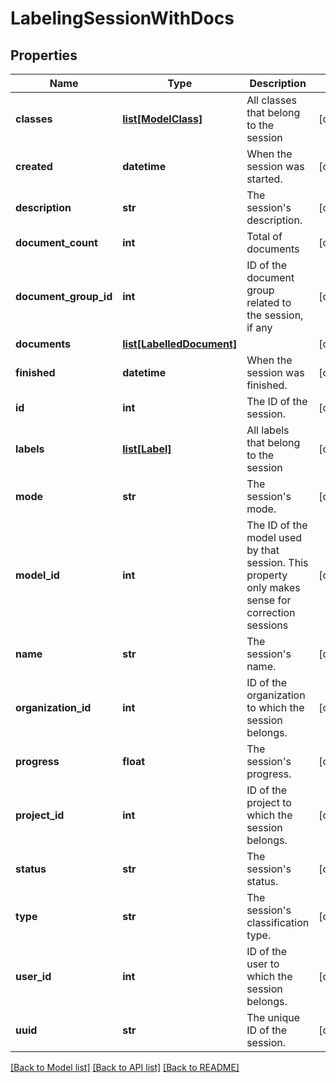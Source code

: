 # LabelingSessionWithDocs

## Properties
Name | Type | Description | Notes
------------ | ------------- | ------------- | -------------
**classes** | [**list[ModelClass]**](ModelClass.md) | All classes that belong to the session | [optional] 
**created** | **datetime** | When the session was started. | [optional] 
**description** | **str** | The session&#39;s description. | [optional] 
**document_count** | **int** | Total of documents | [optional] 
**document_group_id** | **int** | ID of the document group related to the session, if any | [optional] 
**documents** | [**list[LabelledDocument]**](LabelledDocument.md) |  | [optional] 
**finished** | **datetime** | When the session was finished. | [optional] 
**id** | **int** | The ID of the session. | [optional] 
**labels** | [**list[Label]**](Label.md) | All labels that belong to the session | [optional] 
**mode** | **str** | The session&#39;s mode. | [optional] 
**model_id** | **int** | The ID of the model used by that session. This property only makes sense for correction sessions | [optional] 
**name** | **str** | The session&#39;s name. | [optional] 
**organization_id** | **int** | ID of the organization to which the session belongs. | [optional] 
**progress** | **float** | The session&#39;s progress. | [optional] 
**project_id** | **int** | ID of the project to which the session belongs. | [optional] 
**status** | **str** | The session&#39;s status. | [optional] 
**type** | **str** | The session&#39;s classification type. | [optional] 
**user_id** | **int** | ID of the user to which the session belongs. | [optional] 
**uuid** | **str** | The unique ID of the session. | [optional] 

[[Back to Model list]](../README.md#documentation-for-models) [[Back to API list]](../README.md#documentation-for-api-endpoints) [[Back to README]](../README.md)


